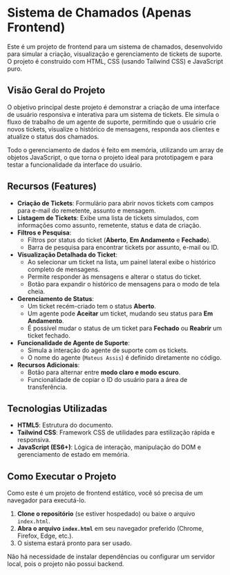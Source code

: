 # Sistema de Chamados (Apenas Frontend)

Este é um projeto de frontend para um sistema de chamados, desenvolvido para simular a criação, visualização e gerenciamento de tickets de suporte. O projeto é construído com HTML, CSS (usando Tailwind CSS) e JavaScript puro.

## Visão Geral do Projeto

O objetivo principal deste projeto é demonstrar a criação de uma interface de usuário responsiva e interativa para um sistema de tickets. Ele simula o fluxo de trabalho de um agente de suporte, permitindo que o usuário crie novos tickets, visualize o histórico de mensagens, responda aos clientes e atualize o status dos chamados.

Todo o gerenciamento de dados é feito em memória, utilizando um array de objetos JavaScript, o que torna o projeto ideal para prototipagem e para testar a funcionalidade da interface do usuário.

## Recursos (Features)

* **Criação de Tickets**: Formulário para abrir novos tickets com campos para e-mail do remetente, assunto e mensagem.
* **Listagem de Tickets**: Exibe uma lista de tickets simulados, com informações como assunto, remetente, status e data de criação.
* **Filtros e Pesquisa**:
    * Filtros por status do ticket (**Aberto**, **Em Andamento** e **Fechado**).
    * Barra de pesquisa para encontrar tickets por assunto, e-mail ou ID.
* **Visualização Detalhada do Ticket**:
    * Ao selecionar um ticket na lista, um painel lateral exibe o histórico completo de mensagens.
    * Permite responder às mensagens e alterar o status do ticket.
    * Botão para expandir o histórico de mensagens para o modo de tela cheia.
* **Gerenciamento de Status**:
    * Um ticket recém-criado tem o status **Aberto**.
    * Um agente pode **Aceitar** um ticket, mudando seu status para **Em Andamento**.
    * É possível mudar o status de um ticket para **Fechado** ou **Reabrir** um ticket fechado.
* **Funcionalidade de Agente de Suporte**:
    * Simula a interação do agente de suporte com os tickets.
    * O nome do agente (`Mateus Assis`) é definido diretamente no código.
* **Recursos Adicionais**:
    * Botão para alternar entre **modo claro e modo escuro**.
    * Funcionalidade de copiar o ID do usuário para a área de transferência.

## Tecnologias Utilizadas

* **HTML5**: Estrutura do documento.
* **Tailwind CSS**: Framework CSS de utilidades para estilização rápida e responsiva.
* **JavaScript (ES6+)**: Lógica de interação, manipulação do DOM e gerenciamento de estado em memória.

## Como Executar o Projeto

Como este é um projeto de frontend estático, você só precisa de um navegador para executá-lo.

1.  **Clone o repositório** (se estiver hospedado) ou baixe o arquivo `index.html`.
2.  **Abra o arquivo `index.html`** em seu navegador preferido (Chrome, Firefox, Edge, etc.).
3.  O sistema estará pronto para ser usado.

Não há necessidade de instalar dependências ou configurar um servidor local, pois o projeto não possui backend.
